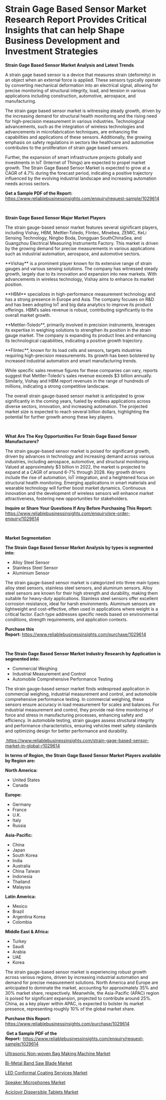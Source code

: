 <p><h1>Strain Gage Based Sensor Market Research Report Provides Critical Insights that can help Shape Business Development and Investment Strategies</h1></p><p><strong>Strain Gage Based Sensor Market Analysis and Latest Trends</strong></p>
<p><p>A strain gage based sensor is a device that measures strain (deformity) in an object when an external force is applied. These sensors typically operate by converting mechanical deformation into an electrical signal, allowing for precise monitoring of structural integrity, load, and tension in various applications including construction, automotive, aerospace, and manufacturing.</p><p>The strain gage based sensor market is witnessing steady growth, driven by the increasing demand for structural health monitoring and the rising need for high-precision measurement in various industries. Technological advancements, such as the integration of wireless technologies and advancements in microfabrication techniques, are enhancing the capabilities and applications of these sensors. Additionally, the growing emphasis on safety regulations in sectors like healthcare and automotive contributes to the proliferation of strain gage based sensors.</p><p>Further, the expansion of smart infrastructure projects globally and investments in IoT (Internet of Things) are expected to propel market growth. The Strain Gage Based Sensor Market is expected to grow at a CAGR of 4.7% during the forecast period, indicating a positive trajectory influenced by the evolving industrial landscape and increasing automation needs across sectors.</p></p>
<p><strong>Get a Sample PDF of the Report:&nbsp;</strong> <a href="https://www.reliablebusinessinsights.com/enquiry/request-sample/1029614">https://www.reliablebusinessinsights.com/enquiry/request-sample/1029614</a></p>
<p>&nbsp;</p>
<p><strong>Strain Gage Based Sensor Major Market Players</strong></p>
<p><p>The strain gauge-based sensor market features several significant players, including Vishay, HBM, Mettler-Toledo, Flintec, Minebea, ZEMIC, KeLi Sensing Technology, Ningbo Boda, Dongguan SouthChinaSea, and Guangzhou Electrical Measuring Instruments Factory. This market is driven by the growing demand for precise measurements in various applications such as industrial automation, aerospace, and automotive sectors.</p><p>**Vishay** is a prominent player known for its extensive range of strain gauges and various sensing solutions. The company has witnessed steady growth, largely due to its innovation and expansion into new markets. With advancements in wireless technology, Vishay aims to enhance its market position.</p><p>**HBM** specializes in high-performance measurement technology and has a strong presence in Europe and Asia. The company focuses on R&D and has been adopting IoT and big data analytics to improve its product offerings. HBM’s sales revenue is robust, contributing significantly to the overall market growth.</p><p>**Mettler-Toledo**, primarily involved in precision instruments, leverages its expertise in weighing solutions to strengthen its position in the strain gauge market. The company is expanding its product lines and enhancing its technological capabilities, indicating a positive growth trajectory.</p><p>**Flintec**, known for its load cells and sensors, targets industries requiring high-precision measurements. Its growth has been bolstered by increased industrial automation and smart manufacturing trends.</p><p>While specific sales revenue figures for these companies can vary, reports suggest that Mettler-Toledo's sales revenue exceeds $3 billion annually. Similarly, Vishay and HBM report revenues in the range of hundreds of millions, indicating a strong competitive landscape.</p><p>The overall strain gauge-based sensor market is anticipated to grow significantly in the coming years, fueled by endless applications across diverse sectors, innovation, and increasing automation. The projected market size is expected to reach several billion dollars, highlighting the potential for further growth among these key players.</p></p>
<p>&nbsp;</p>
<p><strong>What Are The Key Opportunities For Strain Gage Based Sensor Manufacturers?</strong></p>
<p><p>The strain gauge-based sensor market is poised for significant growth, driven by advances in technology and increasing demand across various industries, including aerospace, automotive, and structural monitoring. Valued at approximately $3 billion in 2022, the market is projected to expand at a CAGR of around 6-7% through 2028. Key growth drivers include the rise of automation, IoT integration, and a heightened focus on structural health monitoring. Emerging applications in smart materials and wearable technology will further boost market dynamics. Continuous innovation and the development of wireless sensors will enhance market attractiveness, fostering new opportunities for stakeholders.</p></p>
<p><strong>Inquire or Share Your Questions If Any Before Purchasing This Report:</strong> <a href="https://www.reliablebusinessinsights.com/enquiry/pre-order-enquiry/1029614">https://www.reliablebusinessinsights.com/enquiry/pre-order-enquiry/1029614</a></p>
<p>&nbsp;</p>
<p><strong>Market Segmentation</strong></p>
<p><strong>The Strain Gage Based Sensor Market Analysis by types is segmented into:</strong></p>
<p><ul><li>Alloy Steel Sensor</li><li>Stainless Steel Sensor</li><li>Aluminium Sensor</li></ul></p>
<p><p>The strain gauge-based sensor market is categorized into three main types: alloy steel sensors, stainless steel sensors, and aluminum sensors. Alloy steel sensors are known for their high strength and durability, making them suitable for heavy-duty applications. Stainless steel sensors offer excellent corrosion resistance, ideal for harsh environments. Aluminum sensors are lightweight and cost-effective, often used in applications where weight is a critical factor. Each type addresses specific needs based on environmental conditions, strength requirements, and application contexts.</p></p>
<p><strong>Purchase this Report:&nbsp;</strong><a href="https://www.reliablebusinessinsights.com/purchase/1029614">https://www.reliablebusinessinsights.com/purchase/1029614</a></p>
<p>&nbsp;</p>
<p><strong>The Strain Gage Based Sensor Market Industry Research by Application is segmented into:</strong></p>
<p><ul><li>Commercial Weighing</li><li>Industrial Measurement and Control</li><li>Automobile Comprehensive Performance Testing</li></ul></p>
<p><p>The strain gauge-based sensor market finds widespread application in commercial weighing, industrial measurement and control, and automobile comprehensive performance testing. In commercial weighing, these sensors ensure accuracy in load measurement for scales and balances. For industrial measurement and control, they provide real-time monitoring of force and stress in manufacturing processes, enhancing safety and efficiency. In automobile testing, strain gauges assess structural integrity and performance characteristics, ensuring vehicles meet safety standards and optimizing design for better performance and durability.</p></p>
<p><a href="https://www.reliablebusinessinsights.com/strain-gage-based-sensor-market-in-global-r1029614">&nbsp;https://www.reliablebusinessinsights.com/strain-gage-based-sensor-market-in-global-r1029614</a></p>
<p><strong>In terms of Region, the Strain Gage Based Sensor Market Players available by Region are:</strong></p>
<p>
    <p> <strong> North America: </strong>
        <ul>
            <li>United States</li>
            <li>Canada</li>
        </ul>
        </p> 
    <p> <strong> Europe: </strong>
        <ul>
            <li>Germany</li>
            <li>France</li>
            <li>U.K.</li>
            <li>Italy</li>
            <li>Russia</li>
        </ul>
        </p> 
    <p> <strong> Asia-Pacific: </strong>
        <ul>
            <li>China</li>
            <li>Japan</li>
            <li>South Korea</li>
            <li>India</li>
            <li>Australia</li>
            <li>China Taiwan</li>
            <li>Indonesia</li>
            <li>Thailand</li>
            <li>Malaysia</li>
        </ul>
        </p> 
    <p> <strong> Latin America: </strong>
        <ul>
            <li>Mexico</li>
            <li>Brazil</li>
            <li>Argentina Korea</li>
            <li>Colombia</li>
        </ul>
        </p> 
    <p> <strong> Middle East & Africa: </strong>
        <ul>
            <li>Turkey</li>
            <li>Saudi</li>
            <li>Arabia</li>
            <li>UAE</li>
            <li>Korea</li>
        </ul>
    </p>
    </p>
<p><p>The strain gauge-based sensor market is experiencing robust growth across various regions, driven by increasing industrial automation and demand for precise measurement solutions. North America and Europe are anticipated to dominate the market, accounting for approximately 35% and 30% market share, respectively. Meanwhile, the Asia-Pacific (APAC) region is poised for significant expansion, projected to contribute around 25%. China, as a key player within APAC, is expected to bolster its market presence, representing roughly 10% of the global market share.</p></p>
<p><strong>Purchase this Report: </strong><a href="https://www.reliablebusinessinsights.com/purchase/1029614">https://www.reliablebusinessinsights.com/purchase/1029614</a></p>
<p>&nbsp;<strong>Get a Sample PDF of the Report:&nbsp;&nbsp;</strong><a href="https://www.reliablebusinessinsights.com/enquiry/request-sample/1029614">https://www.reliablebusinessinsights.com/enquiry/request-sample/1029614</a></p>
<p><strong></strong></p>
<p><p><a href="https://medium.com/@shjsi3663/global-ultrasonic-non-woven-bag-making-machine-market-size-and-market-trends-analysis-by-regional-116e6db836ac">Ultrasonic Non-woven Bag Making Machine Market</a></p><p><a href="https://github.com/zzflqewx24/Market-Research-Report-List-1/blob/main/bi-metal-band-saw-blade-market.md">Bi-Metal Band Saw Blade Market</a></p><p><a href="https://medium.com/@judypierce2022/global-led-conformal-coating-services-market-sector-types-applications-market-player-strategies-b482690b7a91">LED Conformal Coating Services Market</a></p><p><a href="https://www.linkedin.com/pulse/speaker-microphones-market-investigation-industry-evolution-h927f?trackingId=GohhAQ9LTYCy7NQDS6Zmwg%3D%3D">Speaker Microphones Market</a></p><p><a href="https://www.linkedin.com/pulse/global-aciclovir-dispersible-tablets-market-focus-application-tsyse?trackingId=VJ7jIi%2FsQ5uSRry4h2pBzw%3D%3D">Aciclovir Dispersible Tablets Market</a></p></p>